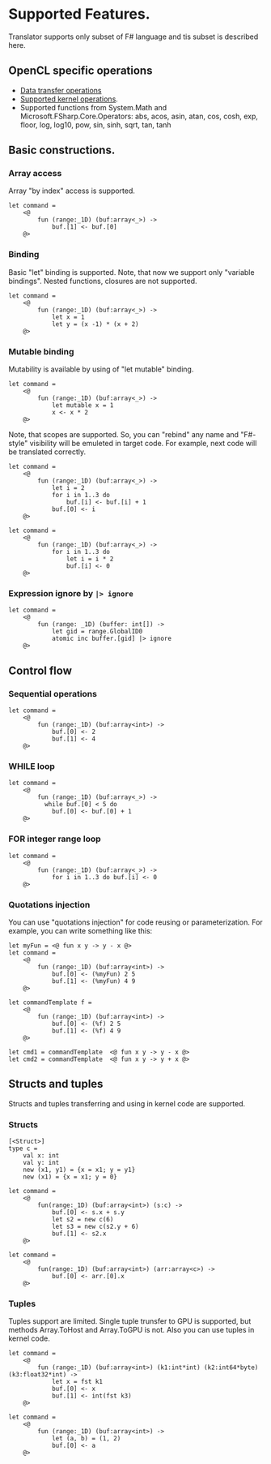 # Supported Features.

Translator supports only subset of F# language and tis subset is described here.

## OpenCL specific operations
 * [Data transfer operations](Brahma.FSharp/Api_Reference/Brahma.FSharp.OpenCL.Extensions/brahma-fsharp-opencl-extensions.html)
 * [Supported kernel operations](Brahma.FSharp/Api_Reference/Brahma.FSharp.OpenCL.Extensions/global-opencl.html).
 * Supported functions from System.Math and Microsoft.FSharp.Core.Operators: abs, acos, asin, atan, cos, cosh, exp, floor, log, log10, pow, sin, sinh, sqrt, tan, tanh


## Basic constructions.

### Array access
Array "by index" access is supported.

```
let command = 
    <@ 
        fun (range:_1D) (buf:array<_>) ->
            buf.[1] <- buf.[0]
    @>
```

### Binding
Basic "let" binding is supported. Note, that now we support only "variable bindings". Nested functions, closures are not supported.

```
let command = 
    <@ 
        fun (range:_1D) (buf:array<_>) ->
            let x = 1
            let y = (x -1) * (x + 2)
    @>

```

### Mutable binding
Mutability is available by using of "let mutable" binding.

```
let command = 
    <@ 
        fun (range:_1D) (buf:array<_>) ->
            let mutable x = 1
            x <- x * 2
    @>
```

Note, that scopes are supported. So, you can "rebind" any name and "F#-style" visibility will be emuleted in target code. For example, next code will be translated correctly.

```
let command = 
    <@ 
        fun (range:_1D) (buf:array<_>) ->
            let i = 2
            for i in 1..3 do     
                buf.[i] <- buf.[i] + 1
            buf.[0] <- i
    @>

let command = 
    <@ 
        fun (range:_1D) (buf:array<_>) ->
            for i in 1..3 do
                let i = i * 2     
                buf.[i] <- 0
    @>
```

### Expression ignore by ```|> ignore```
```
let command = 
    <@
        fun (range: _1D) (buffer: int[]) ->
            let gid = range.GlobalID0
            atomic inc buffer.[gid] |> ignore
    @>
```

## Control flow

### Sequential operations

```
let command = 
    <@ 
        fun (range:_1D) (buf:array<int>) ->
            buf.[0] <- 2
            buf.[1] <- 4
    @>
```

### WHILE loop

```
let command = 
    <@ 
        fun (range:_1D) (buf:array<_>) ->
          while buf.[0] < 5 do
            buf.[0] <- buf.[0] + 1
    @>
```

### FOR integer range loop

```
let command = 
    <@ 
        fun (range:_1D) (buf:array<_>) -> 
            for i in 1..3 do buf.[i] <- 0
    @>
```

### Quotations injection
You can use "quotations injection" for code reusing or parameterization. For example, you can write something like this:

```
let myFun = <@ fun x y -> y - x @>
let command = 
    <@ 
        fun (range:_1D) (buf:array<int>) ->
            buf.[0] <- (%myFun) 2 5
            buf.[1] <- (%myFun) 4 9
    @>

let commandTemplate f = 
    <@ 
        fun (range:_1D) (buf:array<int>) ->
            buf.[0] <- (%f) 2 5
            buf.[1] <- (%f) 4 9
    @>

let cmd1 = commandTemplate  <@ fun x y -> y - x @>
let cmd2 = commandTemplate  <@ fun x y -> y + x @>
```


## Structs and tuples

Structs and tuples transferring and using in kernel code are supported.

### Structs

```
[<Struct>]
type c =
    val x: int 
    val y: int
    new (x1, y1) = {x = x1; y = y1} 
    new (x1) = {x = x1; y = 0}

let command = 
    <@ 
        fun(range:_1D) (buf:array<int>) (s:c) -> 
            buf.[0] <- s.x + s.y
            let s2 = new c(6)
            let s3 = new c(s2.y + 6)
            buf.[1] <- s2.x
    @>

let command = 
    <@ 
        fun(range:_1D) (buf:array<int>) (arr:array<c>) -> 
            buf.[0] <- arr.[0].x         
    @>
```

### Tuples

Tuples support are limited. Single tuple trunsfer to GPU is supported, but methods Array.ToHost and Array.ToGPU is not.
Also you can use tuples in kernel code.

```
let command = 
    <@ 
        fun (range:_1D) (buf:array<int>) (k1:int*int) (k2:int64*byte) (k3:float32*int) -> 
            let x = fst k1
            buf.[0] <- x
            buf.[1] <- int(fst k3)
    @>

let command = 
    <@ 
        fun (range:_1D) (buf:array<int>) -> 
            let (a, b) = (1, 2)
            buf.[0] <- a
    @>
```
